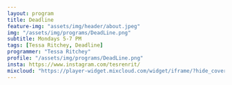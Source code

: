 ```yaml
---
layout: program
title: Deadline
feature-img: "assets/img/header/about.jpeg"
img: "/assets/img/programs/DeadLine.png"
subtitle: Mondays 5-7 PM
tags: [Tessa Ritchey, Deadline]
programmer: "Tessa Ritchey"
profile: "/assets/img/programs/DeadLine.png"
insta: https://www.instagram.com/tesrenrit/
mixcloud: "https://player-widget.mixcloud.com/widget/iframe/?hide_cover=1&feed=%2Ftropicofm%2Fplaylists%2Fdeadline%2F"
---
```

